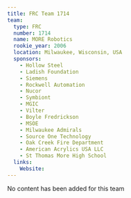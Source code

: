 ```yaml
---
title: FRC Team 1714
team:
  type: FRC
  number: 1714
  name: MORE Robotics
  rookie_year: 2006
  location: Milwaukee, Wisconsin, USA
  sponsors:
    - Hollow Steel
    - Ladish Foundation
    - Siemens
    - Rockwell Automation
    - Nucor
    - Symbiont
    - MGIC
    - Vilter
    - Boyle Fredrickson
    - MSOE
    - Milwaukee Admirals
    - Source One Technology
    - Oak Creek Fire Department
    - American Acrylics USA LLC
    - St Thomas More High School
  links:
    Website: 
---
```

No content has been added for this team